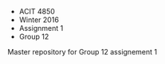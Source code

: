 - ACIT 4850
- Winter 2016
- Assignment 1
- Group 12

Master repository for Group 12 assignement 1

 

